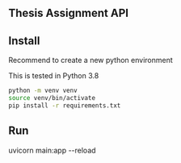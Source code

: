 ## Thesis Assignment API

## Install

Recommend to create a new python environment

This is tested in Python 3.8

```bash
python -m venv venv
source venv/bin/activate
pip install -r requirements.txt
```

## Run

uvicorn main:app --reload
